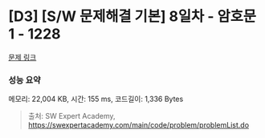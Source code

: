 # [D3] [S/W 문제해결 기본] 8일차 - 암호문1 - 1228 

[문제 링크](https://swexpertacademy.com/main/code/problem/problemDetail.do?contestProbId=AV14w-rKAHACFAYD) 

### 성능 요약

메모리: 22,004 KB, 시간: 155 ms, 코드길이: 1,336 Bytes



> 출처: SW Expert Academy, https://swexpertacademy.com/main/code/problem/problemList.do